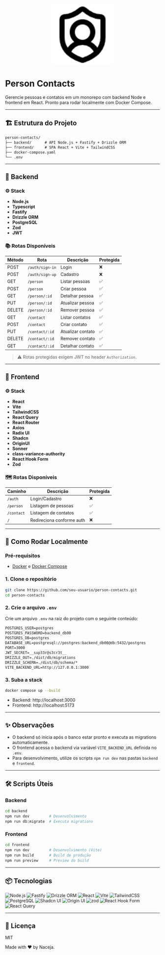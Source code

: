 <p align="center">
  <img src="logo.png" alt="Logo" width="200"/>
</p>

# Person Contacts

Gerencie pessoas e contatos em um monorepo com backend Node e frontend em React. Pronto para rodar localmente com Docker Compose.

---

## 🏗️ Estrutura do Projeto

```
person-contacts/
├── backend/      # API Node.js + Fastify + Drizzle ORM
├── frontend/     # SPA React + Vite + TailwindCSS
├── docker-compose.yaml
└── .env
```

---

## 🚀 Backend

### ⚙️ Stack

- **Node.js**
- **Typescript**
- **Fastify**
- **Drizzle ORM**
- **PostgreSQL**
- **Zod** 
- **JWT**

### 📚 Rotas Disponíveis

| Método | Rota                | Descrição                        | Protegida |
|--------|---------------------|----------------------------------|-----------|
| POST   | `/auth/sign-in`     | Login                            | ❌        |
| POST   | `/auth/sign-up`     | Cadastro                         | ❌        |
| GET    | `/person`           | Listar pessoas                   | ✅        |
| POST   | `/person`           | Criar pessoa                     | ✅        |
| GET    | `/person/:id`       | Detalhar pessoa                  | ✅        |
| PUT    | `/person/:id`       | Atualizar pessoa                 | ✅        |
| DELETE | `/person/:id`       | Remover pessoa                   | ✅        |
| GET    | `/contact`          | Listar contatos                  | ✅        |
| POST   | `/contact`          | Criar contato                    | ✅        |
| PUT    | `/contact/:id`      | Atualizar contato                | ✅        |
| DELETE | `/contact/:id`      | Remover contato                  | ✅        |
| GET    | `/contact/:id`      | Detalhar contato                 | ✅        |

> ⚠️ Rotas protegidas exigem JWT no header `Authorization`.

---

## 🎨 Frontend

### ⚙️ Stack

- **React**
- **Vite**
- **TailwindCSS**
- **React Query**
- **React Router**
- **Axios**
- **Radix UI**
- **Shadcn**
- **OriginUI**
- **Sonner**
- **class-variance-authority**
- **React Hook Form**
- **Zod**

### 🗺️ Rotas Disponíveis

| Caminho         | Descrição                 | Protegida |
|-----------------|---------------------------|-----------|
| `/auth`         | Login/Cadastro            | ❌        |
| `/person`       | Listagem de pessoas       | ✅        |
| `/contact`      | Listagem de contatos      | ✅        |
| `/`             | Redireciona conforme auth | ❌        |

---

## 🐳 Como Rodar Localmente

### Pré-requisitos

- [Docker](https://www.docker.com/) e [Docker Compose](https://docs.docker.com/compose/)

### 1. Clone o repositório

```sh
git clone https://github.com/seu-usuario/person-contacts.git
cd person-contacts
```

### 2. Crie o arquivo `.env`

Crie um arquivo `.env` na raiz do projeto com o seguinte conteúdo:

```env
POSTGRES_USER=postgres
POSTGRES_PASSWORD=backend_db00
POSTGRES_DB=postgres
DATABASE_URL=postgresql://postgres:backend_db00@db:5432/postgres
PORT=3000
JWT_SECRET=__sup33r@s3cr3t__
DRIZZLE_OUT=./dist/db/migrations
DRIZZLE_SCHEMA=./dist/db/schema/*
VITE_BACKEND_URL=http://127.0.0.1:3000
```

### 3. Suba a stack

```sh
docker compose up --build
```

- Backend: http://localhost:3000
- Frontend: http://localhost:5173

---

## ✨ Observações

- O backend só inicia após o banco estar pronto e executa as migrations automaticamente.
- O frontend acessa o backend via variável `VITE_BACKEND_URL` definida no `.env`.
- Para desenvolvimento, utilize os scripts `npm run dev` nas pastas `backend` e `frontend`.

---

## 🛠️ Scripts Úteis

### Backend

```sh
cd backend
npm run dev         # Desenvolvimento
npm run db:migrate  # Executa migrations
```

### Frontend

```sh
cd frontend
npm run dev         # Desenvolvimento (Vite)
npm run build       # Build de produção
npm run preview     # Preview do build
```

---

## 📦 Tecnologias

![Node.js](https://img.shields.io/badge/Node.js-22.x-green?logo=node.js)
![Fastify](https://img.shields.io/badge/Fastify-4.x-blue?logo=fastify)
![Drizzle ORM](https://img.shields.io/badge/Drizzle-ORM-yellow)
![React](https://img.shields.io/badge/React-18.x-61DAFB?logo=react)
![Vite](https://img.shields.io/badge/Vite-4.x-646CFF?logo=vite)
![TailwindCSS](https://img.shields.io/badge/TailwindCSS-3.x-38BDF8?logo=tailwindcss)
![PostgreSQL](https://img.shields.io/badge/PostgreSQL-13.x-4169E1?logo=postgresql)
![Shadcn UI](https://img.shields.io/badge/Shadcn%20UI-%23000000.svg?logo=vercel&logoColor=white)
![Origin UI](https://img.shields.io/badge/Origin%20UI-%23000000.svg?logo=vercel&logoColor=white)
![zod](https://img.shields.io/badge/zod-^3.22.4-blue)
![React Hook Form](https://img.shields.io/badge/React%20Hook%20Form-7.x-EC5990?logo=react)
![React Query](https://img.shields.io/badge/React%20Query-4.x-FF4154?logo=react)

---

## 📝 Licença

MIT


Made with ❤️ by Naceja.

